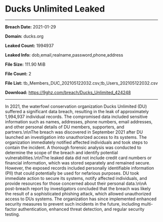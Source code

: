 # Ducks Unlimited Leaked

------------
**Breach Date:** 2021-01-29

**Domain:** ducks.org

**Leaked Count:** 1994937

**Leaked Info:** dob,email,realname,password,phone,address

**File Size:** 111.90 MiB

**File Count:** 2

**File List:** tb_Members_DUC_202105122032.csv,tb_Users_202105122032.csv

**Download:** https://9ghz.com/breach/Ducks_Unlimited_424248

------------
In 2021, the waterfowl conservation organization Ducks Unlimited (DU) suffered a significant data breach, resulting in the leak of approximately 1,994,937 individual records. The compromised data included sensitive information such as names, addresses, phone numbers, email addresses, and other personal details of DU members, supporters, and partners.\n\nThe breach was discovered in September 2021 after DU launched an investigation into unauthorized access to its systems. The organization immediately notified affected individuals and took steps to contain the incident. A thorough forensic analysis was conducted to determine the scope of the breach and identify potential vulnerabilities.\n\nThe leaked data did not include credit card numbers or financial information, which was stored separately and remained secure. However, the exposed records included personally identifiable information (PII) that could potentially be used for nefarious purposes. DU took immediate action to secure its systems, notify affected individuals, and provide resources for those concerned about their personal data.\n\nA post-breach report by investigators concluded that the breach was likely the result of a sophisticated phishing attack, which allowed unauthorized access to DUs systems. The organization has since implemented enhanced security measures to prevent such incidents in the future, including multi-factor authentication, enhanced threat detection, and regular security testing.
